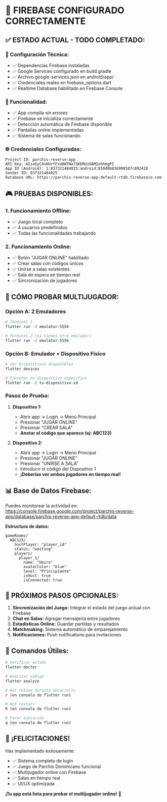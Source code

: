 # 🎉 FIREBASE CONFIGURADO CORRECTAMENTE

## ✅ **ESTADO ACTUAL - TODO COMPLETADO:**

### **🔧 Configuración Técnica:**
- ✅ Dependencias Firebase instaladas
- ✅ Google Services configurado en build.gradle
- ✅ Archivo google-services.json en android/app/
- ✅ Credenciales reales en firebase_options.dart
- ✅ Realtime Database habilitado en Firebase Console

### **📱 Funcionalidad:**
- ✅ App compila sin errores
- ✅ Firebase se inicializa correctamente
- ✅ Detección automática de Firebase disponible
- ✅ Pantallas online implementadas
- ✅ Sistema de salas funcionando

### **🌐 Credenciales Configuradas:**
```
Project ID: parchis-reverse-app
API Key: AIzaSyC4sHUrfFxd8WTNo75KDRUzOAMIohhmgPI
App ID (Android): 1:837321484025:android:859d0b836998587c892428
Sender ID: 837321484025
Database URL: https://parchis-reverse-app-default-rtdb.firebaseio.com
```

## 🎮 **PRUEBAS DISPONIBLES:**

### **1. Funcionamiento Offline:**
- ✅ Juego local completo
- ✅ 4 usuarios predefinidos
- ✅ Todas las funcionalidades trabajando

### **2. Funcionamiento Online:**
- ✅ Botón "JUGAR ONLINE" habilitado
- ✅ Crear salas con códigos únicos
- ✅ Unirse a salas existentes
- ✅ Sala de espera en tiempo real
- ✅ Sincronización de jugadores

## 🚀 **CÓMO PROBAR MULTIJUGADOR:**

### **Opción A: 2 Emuladores**
```bash
# Terminal 1
flutter run -d emulator-5554

# Terminal 2 (si tienes otro emulador)
flutter run -d emulator-5556
```

### **Opción B: Emulador + Dispositivo Físico**
```bash
# Ver dispositivos disponibles
flutter devices

# Ejecutar en dispositivo específico
flutter run -d tu-dispositivo-id
```

### **Pasos de Prueba:**
1. **Dispositivo 1:**
   - Abrir app → Login → Menú Principal
   - Presionar "JUGAR ONLINE"
   - Presionar "CREAR SALA"
   - **Anotar el código que aparece (ej: ABC123)**

2. **Dispositivo 2:**
   - Abrir app → Login → Menú Principal
   - Presionar "JUGAR ONLINE"
   - Presionar "UNIRSE A SALA"
   - Introducir el código del Dispositivo 1
   - **¡Deberías ver ambos jugadores en tiempo real!**

## 📊 **Base de Datos Firebase:**

Puedes monitorear la actividad en:
https://console.firebase.google.com/project/parchis-reverse-app/database/parchis-reverse-app-default-rtdb/data

**Estructura de datos:**
```
gameRooms/
  ABC123/
    hostPlayer: "player_id"
    status: "waiting"
    players/
      player_1/
        name: "Hairo"
        avatarColor: "blue"
        level: "Principiante"
        isHost: true
        isConnected: true
```

## 🎯 **PRÓXIMOS PASOS OPCIONALES:**

1. **Sincronización del Juego:** Integrar el estado del juego actual con Firebase
2. **Chat en Salas:** Agregar mensajería entre jugadores
3. **Estadísticas Online:** Guardar partidas y resultados
4. **Matchmaking:** Sistema automático de emparejamiento
5. **Notificaciones:** Push notifications para invitaciones

## 🔧 **Comandos Útiles:**

```bash
# Verificar estado
flutter doctor

# Analizar código
flutter analyze

# Hot reload durante desarrollo
r (en consola de flutter run)

# Hot restart
R (en consola de flutter run)

# Parar ejecución
q (en consola de flutter run)
```

## 🎉 **¡FELICITACIONES!**

Has implementado exitosamente:
- ✅ Sistema completo de login
- ✅ Juego de Parchís Dominicano funcional
- ✅ Multijugador online con Firebase
- ✅ Salas en tiempo real
- ✅ UI/UX optimizada

**¡Tu app está lista para probar el multijugador online!** 🚀